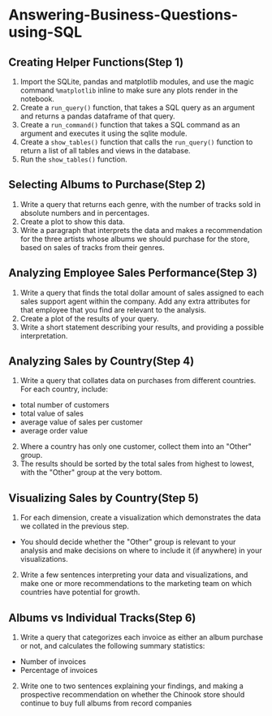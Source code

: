 Answering-Business-Questions-using-SQL
====================================================

Creating Helper Functions(Step 1)
----------------------------------------------------
1. Import the SQLite, pandas and matplotlib modules, and use the magic command `%matplotlib` inline to make sure any plots render in the notebook.<br>
2. Create a `run_query()` function, that takes a SQL query as an argument and returns a pandas dataframe of that query.<br>
3. Create a `run_command()` function that takes a SQL command as an argument and executes it using the sqlite module.<br>
4. Create a `show_tables()` function that calls the `run_query()` function to return a list of all tables and views in the database.<br>
5. Run the `show_tables()` function.<br>

Selecting Albums to Purchase(Step 2)
----------------------------------------------------
1. Write a query that returns each genre, with the number of tracks sold in absolute numbers and in percentages.<br>
2. Create a plot to show this data.<br>
3. Write a paragraph that interprets the data and makes a recommendation for the three artists whose albums we should purchase for the store, based on sales of tracks from their genres.<br>

Analyzing Employee Sales Performance(Step 3)
----------------------------------------------------
1. Write a query that finds the total dollar amount of sales assigned to each sales support agent within the company. Add any extra attributes for that employee that you find are relevant to the analysis.<br>
2. Create a plot of the results of your query.<br>
3. Write a short statement describing your results, and providing a possible interpretation.<br>

Analyzing Sales by Country(Step 4)
----------------------------------------------------
1. Write a query that collates data on purchases from different countries. For each country, include:<br>
* total number of customers
* total value of sales
* average value of sales per customer
* average order value
2. Where a country has only one customer, collect them into an "Other" group.<br>
3. The results should be sorted by the total sales from highest to lowest, with the "Other" group at the very bottom.<br>

Visualizing Sales by Country(Step 5)
----------------------------------------------------
1. For each dimension, create a visualization which demonstrates the data we collated in the previous step.<br>
* You should decide whether the "Other" group is relevant to your analysis and make decisions on where to include it (if anywhere) in your visualizations.
2. Write a few sentences interpreting your data and visualizations, and make one or more recommendations to the marketing team on which countries have potential for growth.<br>

Albums vs Individual Tracks(Step 6)
-----------------------------------------------------
1. Write a query that categorizes each invoice as either an album purchase or not, and calculates the following summary statistics:<br>
* Number of invoices
* Percentage of invoices
2. Write one to two sentences explaining your findings, and making a prospective recommendation on whether the Chinook store should continue to buy full albums from record companies<br>
